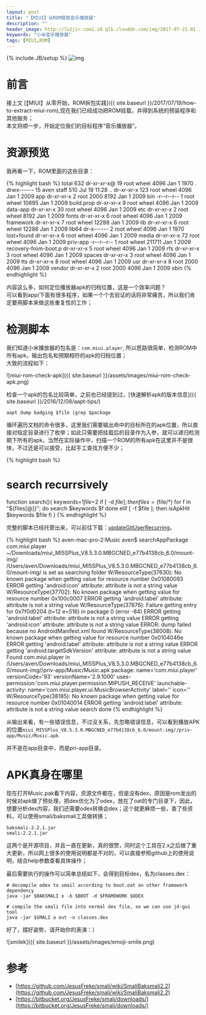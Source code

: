 ```yaml
---
layout: post
title: "【MIUI】从ROM提取音乐播放器"
description: ""
header_image: http://7u2jir.com1.z0.glb.clouddn.com/img/2017-07-21-01.jpg
keywords: "小米音乐播放器"
tags: [MIUI,ROM]
---
```

{% include JB/setup %}
![img](http://7u2jir.com1.z0.glb.clouddn.com/img/2017-07-21-01.jpg)

# 前言

接上文 [【MIUI】从零开始，ROM拆包实践]({{ site.baseurl }}/2017/07/19/how-to-extract-miui-rom),现在我们已经成功把ROM挂载，并得到系统的预装程序和其他服务；  
本文将顺一步，开始定位我们的目标程序“音乐播放器”。

# 资源预览

我再看一下，ROM里面的这些目录：

{% highlight bash %}
total 632
dr-xr-xr-x@  19 root  wheel    4096 Jan  1  1970 .
drwx------   15 aven  staff     510 Jul 19 11:28 ..
dr-xr-xr-x  123 root  wheel    4096 Jan  1  2009 app
dr-xr-xr-x    2 root  2000     8192 Jan  1  2009 bin
-r--r--r--    1 root  wheel   10695 Jan  1  2009 build.prop
dr-xr-xr-x    9 root  wheel    4096 Jan  1  2009 data-app
dr-xr-xr-x   30 root  wheel    4096 Jan  1  2009 etc
dr-xr-xr-x    2 root  wheel    8192 Jan  1  2009 fonts
dr-xr-xr-x    6 root  wheel    4096 Jan  1  2009 framework
dr-xr-xr-x    7 root  wheel   12288 Jan  1  2009 lib
dr-xr-xr-x    6 root  wheel   12288 Jan  1  2009 lib64
dr-x------    2 root  wheel    4096 Jan  1  1970 lost+found
dr-xr-xr-x    6 root  wheel    4096 Jan  1  2009 media
dr-xr-xr-x   72 root  wheel    4096 Jan  1  2009 priv-app
-r--r--r--    1 root  wheel  211711 Jan  1  2009 recovery-from-boot.p
dr-xr-xr-x    5 root  wheel    4096 Jan  1  2009 rfs
dr-xr-xr-x    3 root  wheel    4096 Jan  1  2009 spaces
dr-xr-xr-x    3 root  wheel    4096 Jan  1  2009 tts
dr-xr-xr-x    8 root  wheel    4096 Jan  1  2009 usr
dr-xr-xr-x    8 root  2000     4096 Jan  1  2009 vendor
dr-xr-xr-x    2 root  2000     4096 Jan  1  2009 xbin
{% endhighlight %}

内容这么多，如何定位播放器apk的归档位置，这是一个效率问题？  
可以看到app/下面有很多程序，如果一个个去验证的话将非常痛苦，所以我们肯定要用脚本来做这些重复性的工作；

# 检测脚本

我们知道小米播放器的包名是：`com.miui.player`, 所以思路很简单，检测ROM中所有apk，输出包名和预期相符的apk的归档位置；  
大致的流程如下：

![miui-rom-check-apk]({{ site.baseurl }}/assets/images/miui-rom-check-apk.png)

检查一个apk的包名比较简单，之前也已经提到过，[快速解析apk的版本信息]({{ site.baseurl }}/2016/12/08/aapt-tips/)

```
aapt dump badging $file |grep $package
```

循环遍历文档的命令很多，这里我们需要输出命中的目标所在的apk位置，所以直接对指定目录进行了枚举；如此只需要把挂载后的目录作为入参，就可以递归检测期下所有的apk，当然在实际操作中，扫描一个ROM的所有apk在这里并不是很快，不过还是可以接受，比起手工查找方便不少；

{% highlight bash %}
# search recurrsively
function search(){
	keywords=$1
	file=$2
	if [ -d $file ]; then
		files=($file/*)
		for f in "${files[@]}"; do
			search $keywords $f
		done
	elif [ -f $file ]; then
		isApkHit $keywords $file
	fi
}
{% endhighlight %}

完整的脚本已经托管出来，可以前往下载：[updateGitUserRecurring](https://github.com/avenwu/tips/blob/master/updateGitUserRecurring)。

{% highlight bash %}
aven-mac-pro-2:Music aven$ searchAppPackage com.miui.player ~/Downloads/miui_MI5SPlus_V8.5.3.0.MBGCNED_e77b4138cb_6.0/mount-img/
/Users/aven/Downloads/miui_MI5SPlus_V8.5.3.0.MBGCNED_e77b4138cb_6.0/mount-img/ is set as searching folder
W/ResourceType(37630): No known package when getting value for resource number 0x01080093
ERROR getting 'android:icon' attribute: attribute is not a string value
W/ResourceType(37702): No known package when getting value for resource number 0x100c0007
ERROR getting 'android:label' attribute: attribute is not a string value
W/ResourceType(37876): Failure getting entry for 0x7f0d0204 (t=12 e=516) in package 0 (error -84)
ERROR getting 'android:label' attribute: attribute is not a string value
ERROR getting 'android:icon' attribute: attribute is not a string value
ERROR: dump failed because no AndroidManifest.xml found
W/ResourceType(38008): No known package when getting value for resource number 0x0104046e
ERROR getting 'android:label' attribute: attribute is not a string value
ERROR getting 'android:targetSdkVersion' attribute: attribute is not a string value
Found com.miui.player in /Users/aven/Downloads/miui_MI5SPlus_V8.5.3.0.MBGCNED_e77b4138cb_6.0/mount-img//priv-app/Music/Music.apk
package: name='com.miui.player' versionCode='93' versionName='2.9.1000' uses-permission:'com.miui.player.permission.MIPUSH_RECEIVE' launchable-activity: name='com.miui.player.ui.MusicBrowserActivity' label='' icon=''
W/ResourceType(38185): No known package when getting value for resource number 0x01040014
ERROR getting 'android:label' attribute: attribute is not a string value
search done
{% endhighlight %}

从输出来看，有一些错误信息，不过没关系，先忽略错误信息，可以看到播放APK的位置`miui_MI5SPlus_V8.5.3.0.MBGCNED_e77b4138cb_6.0/mount-img//priv-app/Music/Music.apk`

并不是在app目录中，而是pri-app目录。

# APK真身在哪里

现在打开Music.pak看下内容，资源文件都在，但是没有dex，原因是rom发出的时候对apk做了预处理，把dex优化为了odex，放在了oat的专门目录下，因此，想要分析dex内容，我们还需要odex转换会dex；这个就更麻烦一些，查了些资料，可以使用smali/baksmali工具做转换；

```
baksmali-2.2.1.jar
smali-2.2.1.jar
```
这两个是开源项目，并且一直在更新，真的很赞，同时这个工具在2.x之后做了重大更新，所以网上很多的使用说明都是不对的，可以直接参照github上的使用说明，结合help参数查看具体操作；

最后需要执行的操作可以简单总结如下，会得到目标dex，名为classes.dex：

```
# decompile odex to smail according to boot.oat an other framework dependency
java -jar $BAKSMALI x -b $BOOT -d $FRAMEWORK $ODEX

# compile the smali file into normal dex file, so we can use jd-gui tool 
java -jar $SMALI a out -o classes.dex
```

好了，摆好姿势，请开始你的表演：）

![smilek]({{ site.baseurl }}/assets/images/emoji-smile.png)

# 参考

* [https://github.com/JesusFreke/smali/wiki/SmaliBaksmali2.2](https://github.com/JesusFreke/smali/wiki/SmaliBaksmali2.2)
* [https://bitbucket.org/JesusFreke/smali/downloads/](https://bitbucket.org/JesusFreke/smali/downloads/)

